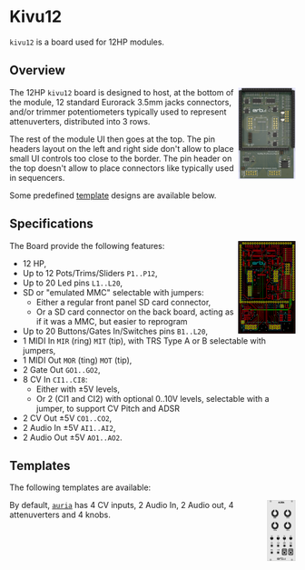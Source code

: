 # Kivu12

`kivu12` is a board used for 12HP modules.


## Overview

<img align="right" width="20%" src="./render.png">

The 12HP `kivu12` board is designed to host, at the bottom of the module, 12 standard Eurorack 3.5mm jacks 
connectors, and/or trimmer potentiometers typically used to represent attenuverters,
distributed into 3 rows. 

The rest of the module UI then goes at the top. The pin headers layout on the left and right side
don't allow to place small UI controls too close to the border. The pin header on the top doesn't
allow to place connectors like typically used in sequencers.

Some predefined [template](#templates) designs are available below.


## Specifications

<img align="right" width="20%" src="./xray.png">

The Board provide the following features:

- 12 HP,
- Up to 12 Pots/Trims/Sliders `P1..P12`,
- Up to 20 Led pins `L1..L20`,
- SD or "emulated MMC" selectable with jumpers:
   - Either a regular front panel SD card connector,
   - Or a SD card connector on the back board, acting as if it was a MMC, but easier to reprogram
- Up to 20 Buttons/Gates In/Switches pins `B1..L20`,
- 1 MIDI In  `MIR` (ring) `MIT` (tip), with TRS Type A or B selectable with jumpers,
- 1 MIDI Out   `MOR` (ting) `MOT` (tip),
- 2 Gate Out `GO1..GO2`,
- 8 CV In `CI1..CI8`:
   - Either with ±5V levels,
   - Or 2 (CI1 and CI2) with optional 0..10V levels, selectable with a jumper, to support CV Pitch and ADSR
- 2 CV Out ±5V `CO1..CO2`,
- 2 Audio In ±5V `AI1..AI2`,
- 2 Audio Out ±5V `AO1..AO2`.


## Templates

The following templates are available:

<img align="right" width="10%" src="./templates/auria.png">

By default, [`auria`](./templates/auria.erbui) has 4 CV inputs, 2 Audio In, 2 Audio out, 4 attenuverters and 4 knobs.
